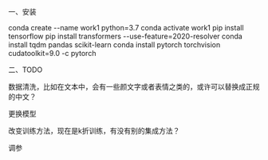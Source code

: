 一、安装

conda create --name work1 python=3.7
conda activate work1
pip install tensorflow
pip install transformers --use-feature=2020-resolver
conda install tqdm pandas scikit-learn
conda install pytorch torchvision cudatoolkit=9.0 -c pytorch

二、TODO

数据清洗，比如在文本中，会有一些颜文字或者表情之类的，或许可以替换成正规的中文？

更换模型

改变训练方法，现在是k折训练，有没有别的集成方法？

调参